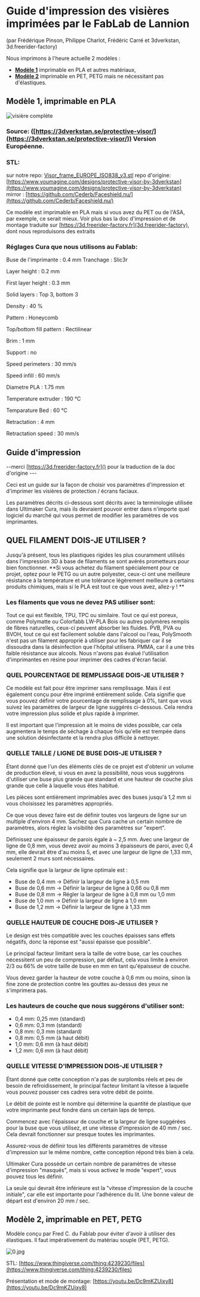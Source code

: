
# Guide d'impression des visières imprimées par le FabLab de Lannion
(par Frédérique Pinson, Philippe Charlot, Frédéric Carré et 3dverkstan, 3d.freerider-factory)

Nous imprimons à l'heure actuelle 2 modèles : 
* [**Modèle 1**](#Modele1) imprimable en PLA et autres matériaux,
* [**Modèle 2**](#Modele2) imprimable en PET, PETG mais ne nécessitant pas d'élastiques.

## <a name="Modele1"></a>**Modèle 1, imprimable en PLA** 
![visière complète](images/covid19/3dverkstan_europe-iso838-2.jpeg)
### Source:  ([https://3dverkstan.se/protective-visor/](https://3dverkstan.se/protective-visor/)) Version Européenne.

### STL: 
sur notre repo: [Visor_frame_EUROPE_ISO838_v3.stl](images/covid19/Visor_frame_EUROPE_ISO838_v3.stl)
repo d'origine: [https://www.youmagine.com/designs/protective-visor-by-3dverkstan](https://www.youmagine.com/designs/protective-visor-by-3dverkstan)
mirror : [https://github.com/Cederb/Faceshield.nu/](https://github.com/Cederb/Faceshield.nu/)

Ce modèle est imprimable en PLA mais si vous avez du PET ou de l'ASA,  par exemple, ce serait mieux.
Voir plus bas la doc d'impression et de montage traduite sur [https://3d.freerider-factory.fr](3d.freerider-factory), dont nous reproduisons des extraits



### Réglages Cura que nous utilisons au Fablab: 

Buse de l'imprimante : 0.4 mm
Tranchage : Slic3r

Layer height : 0.2 mm

First layer height : 0.3 mm

Solid layers : Top 3, bottom 3

Density : 40 %

Pattern : Honeycomb

Top/bottom fill pattern : Rectilinear

Brim : 1 mm

Support : no

Speed perimeters : 30 mm/s 

Speed infill : 60 mm/s

Diametre PLA : 1.75 mm

Temperature extruder : 190 °C

Temparature Bed : 60 °C

Retractation : 4 mm

Retractation speed : 30 mm/s




## Guide d'impression  
--merci [https://3d.freerider-factory.fr]() pour la traduction de la doc d'origine ---

Ceci est un guide sur la façon de choisir vos paramètres d'impression et d'imprimer les visières de protection / écrans faciaux.
 
Les paramètres décrits ci-dessous sont décrits avec la terminologie utilisée dans Ultimaker Cura, mais ils devraient pouvoir entrer dans n'importe quel logiciel du marché qui vous permet de modifier les paramètres de vos imprimantes.

## QUEL FILAMENT DOIS-JE UTILISER ?
Jusqu'à présent, tous les plastiques rigides les plus couramment utilisés dans l'impression 3D à base de filaments se sont avérés prometteurs pour bien fonctionner.
**Si vous achetez du filament spécialement pour ce projet, optez pour le PETG ou un autre polyester, ceux-ci ont une meilleure résistance à la température et une tolérance légèrement meilleure à certains produits chimiques, mais si le PLA est tout ce que vous avez, allez-y !
**
### Les filaments que vous ne devez PAS utiliser sont:
Tout ce qui est flexible, TPU, TPC ou similaire.
Tout ce qui est poreux, comme Polymatte ou Colorfabb LW-PLA
Bois ou autres polymères remplis de fibres naturelles, ceux-ci peuvent absorber les fluides.
PVB, PVA ou BVOH, tout ce qui est facilement soluble dans l'alcool ou l'eau, PolySmooth n'est pas un filament approprié à utiliser pour les fabriquer car il se dissoudra dans la désinfection que l'hôpital utilisera.
PMMA, car il a une très faible résistance aux alcools.
Nous n'avons pas évalué l'utilisation d'imprimantes en résine pour imprimer des cadres d'écran facial.

### QUEL POURCENTAGE DE REMPLISSAGE DOIS-JE UTILISER ?
Ce modèle est fait pour être imprimer sans remplissage. Mais il est également conçu pour être imprimé entièrement solide.
Cela signifie que vous pouvez définir votre pourcentage de remplissage à 0%, tant que vous suivez les paramètres de largeur de ligne suggérés ci-dessous. Cela rendra votre impression plus solide et plus rapide à imprimer.

Il est important que l'impression ait le moins de vides possible, car cela augmentera le temps de séchage à chaque fois qu'elle est trempée dans une solution désinfectante et la rendra plus difficile à nettoyer.

### QUELLE TAILLE / LIGNE DE BUSE DOIS-JE UTILISER ?
Étant donné que l'un des éléments clés de ce projet est d'obtenir un volume de production élevé, si vous en avez la possibilité, nous vous suggérons d'utiliser une buse plus grande que standard et une hauteur de couche plus grande que celle à laquelle vous êtes habitué.


Les pièces sont entièrement imprimables avec des buses jusqu'à 1,2 mm si vous choisissez les paramètres appropriés.

Ce que vous devez faire est de définir toutes vos largeurs de ligne sur un multiple d'environ 4 mm.
Sachez que Cura cache un certain nombre de paramètres, alors réglez la visibilité des paramètres sur "expert".


Définissez une épaisseur de parois égale à ~ 2,5 mm. Avec une largeur de ligne de 0,8 mm, vous devez avoir au moins 3 épaisseurs de paroi, avec 0,4 mm, elle devrait être d'au moins 5, et avec une largeur de ligne de 1,33 mm, seulement 2 murs sont nécessaires.


Cela signifie que la largeur de ligne optimale est :

* Buse de 0,4 mm -> Définir la largeur de ligne à 0,5 mm
* Buse de 0,6 mm -> Définir la largeur de ligne à 0,66 ou 0,8 mm
* Buse de 0,8 mm -> Régler la largeur de ligne à 0,8 mm ou 1,0 mm
* Buse de 1,0 mm -> Définir la largeur de ligne à 1,0 mm
* Buse de 1,2 mm -> Définir la largeur de ligne à 1,33 mm


### QUELLE HAUTEUR DE COUCHE DOIS-JE UTILISER ?
Le design est très compatible avec les couches épaisses sans effets négatifs, donc la réponse est "aussi épaisse que possible".

Le principal facteur limitant sera la taille de votre buse, car les couches nécessitent un peu de compression, par défaut, cela vous limite à environ 2/3 ou 66% de votre taille de buse en mm en tant qu'épaisseur de couche.

Vous devez garder la hauteur de votre couche à 0,6 mm ou moins, sinon la fine zone de protection contre les gouttes au-dessus des yeux ne s'imprimera pas.

### Les hauteurs de couche que nous suggérons d'utiliser sont:
* 0,4 mm: 0,25 mm (standard)
* 0,6 mm: 0,3 mm (standard)
* 0,8 mm: 0,3 mm (standard)
* 0,8 mm: 0,5 mm (à haut débit)
* 1,0 mm: 0,6 mm (à haut débit)
* 1,2 mm: 0,6 mm (à haut débit)

### QUELLE VITESSE D'IMPRESSION DOIS-JE UTILISER ?
Étant donné que cette conception n'a pas de surplombs réels et peu de besoin de refroidissement, le principal facteur limitant la vitesse à laquelle vous pouvez pousser ces cadres sera votre débit de pointe.


Le débit de pointe est le nombre qui détermine la quantité de plastique que votre imprimante peut fondre dans un certain laps de temps.


Commencez avec l'épaisseur de couche et la largeur de ligne suggérées pour la buse que vous utilisez, et une vitesse d'impression de 40 mm / sec. Cela devrait fonctionner sur presque toutes les imprimantes.


Assurez-vous de définir tous les différents paramètres de vitesse d'impression sur le même nombre, cette conception répond très bien à cela.


Ultimaker Cura possède un certain nombre de paramètres de vitesse d'impression "masqués", mais si vous activez le mode "expert", vous pouvez tous les définir.


La seule qui devrait être inférieure est la "vitesse d'impression de la couche initiale", car elle est importante pour l'adhérence du lit. Une bonne valeur de départ est d'environ 20 mm / sec.


## **<a name="Modele2"></a>Modèle 2, imprimable en PET, PETG** 

Modèle conçu par Fred C. du Fablab pour éviter d'avoir à utiliser des élastiques.
Il faut impérativement du matériau souple (PET, PETG).

![0.jpg](images/covid19/modeleFredC.jpg)

STL: [https://www.thingiverse.com/thing:4239230/files](https://www.thingiverse.com/thing:4239230/files)

Présentation et mode de montage:  [https://youtu.be/Dc9mKZUixy8](https://youtu.be/Dc9mKZUixy8)
